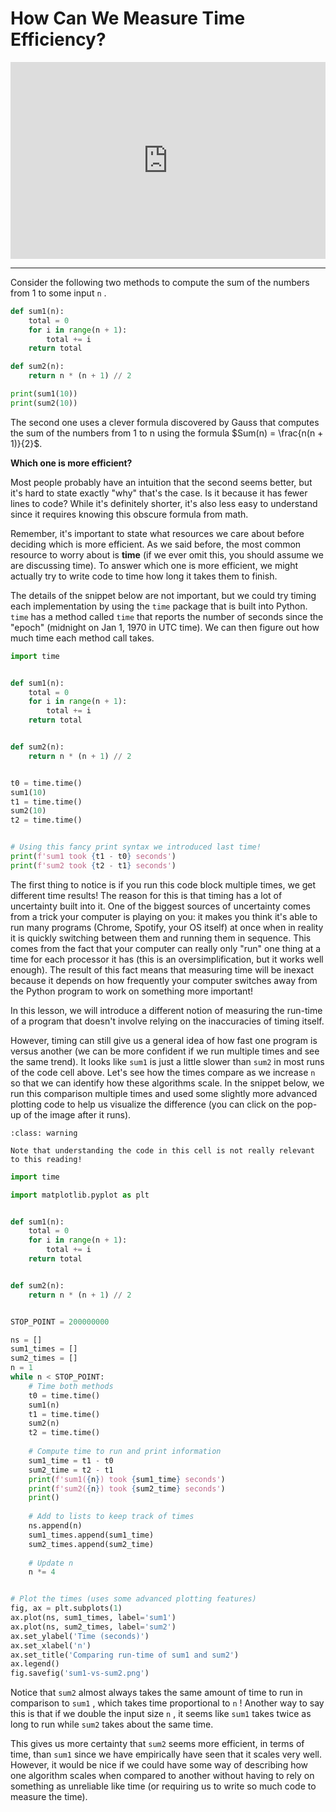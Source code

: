 # How Can We Measure Time Efficiency? 


<div style="position: relative; padding-bottom: 62.5%; height: 0;">
    <iframe src="https://www.loom.com/embed/5c08694990584f8c9797976a60a760fd?sharedAppSource=personal_library" frameborder="0" webkitallowfullscreen mozallowfullscreen allowfullscreen style="position: absolute; top: 0; left: 0; width: 100%; height: 100%;"></iframe>
</div>

---

Consider the following two methods to compute the sum of the numbers from 1 to some input `n` .  

```python
def sum1(n):
    total = 0
    for i in range(n + 1):
        total += i
    return total

def sum2(n):
    return n * (n + 1) // 2

print(sum1(10))
print(sum2(10))
```

The second one uses a clever formula discovered by Gauss that computes the sum of the numbers from 1 to n using the formula $Sum(n) = \frac{n(n + 1)}{2}$.

**Which one is more efficient?**   

Most people probably have an intuition that the second seems better, but it's hard to state exactly "why" that's the case. Is it because it has fewer lines to code? While it's definitely shorter, it's also less easy to understand since it requires knowing this obscure formula from math.  

Remember, it's important to state what resources we care about before deciding which is more efficient. As we said before, the most common resource to worry about is **time** (if we ever omit this, you should assume we are discussing time). To answer which one is more efficient, we might actually try to write code to time how long it takes them to finish.  

The details of the snippet below are not important, but we could try timing each implementation by using the `time` package that is built into Python. `time` has a method called `time` that reports the number of seconds since the "epoch" (midnight on Jan 1, 1970 in UTC time). We can then figure out how much time each method call takes.  

```python
import time


def sum1(n):
    total = 0
    for i in range(n + 1):
        total += i
    return total


def sum2(n):
    return n * (n + 1) // 2


t0 = time.time()
sum1(10)
t1 = time.time()
sum2(10)
t2 = time.time()


# Using this fancy print syntax we introduced last time!
print(f'sum1 took {t1 - t0} seconds')
print(f'sum2 took {t2 - t1} seconds')
```

The first thing to notice is if you run this code block multiple times, we get different time results! The reason for this is that timing has a lot of uncertainty built into it. One of the biggest sources of uncertainty comes from a trick your computer is playing on you: it makes you think it's able to run many programs (Chrome, Spotify, your OS itself) at once when in reality it is quickly switching between them and running them in sequence. This comes from the fact that your computer can really only "run" one thing at a time for each processor it has (this is an oversimplification, but it works well enough). The result of this fact means that measuring time will be inexact because it depends on how frequently your computer switches away from the Python program to work on something more important!  

In this lesson, we will introduce a different notion of measuring the run-time of a program that doesn't involve relying on the inaccuracies of timing itself.  

However, timing can still give us a general idea of how fast one program is versus another (we can be more confident if we run multiple times and see the same trend). It looks like `sum1` is just a little slower than `sum2` in most runs of the code cell above.  Let's see how the times compare as we increase `n` so that we can identify how these algorithms scale. In the snippet below, we run this comparison multiple times and used some slightly more advanced plotting code to help us visualize the difference (you can click on the pop-up of the image after it runs).  


```{admonition} Warning
:class: warning

Note that understanding the code in this cell is not really relevant to this reading!

```

```python
import time

import matplotlib.pyplot as plt


def sum1(n):
    total = 0
    for i in range(n + 1):
        total += i
    return total


def sum2(n):
    return n * (n + 1) // 2


STOP_POINT = 200000000

ns = []
sum1_times = []
sum2_times = []
n = 1
while n < STOP_POINT:
    # Time both methods
    t0 = time.time()
    sum1(n)
    t1 = time.time()
    sum2(n)
    t2 = time.time()
    
    # Compute time to run and print information
    sum1_time = t1 - t0
    sum2_time = t2 - t1
    print(f'sum1({n}) took {sum1_time} seconds')
    print(f'sum2({n}) took {sum2_time} seconds')
    print()
    
    # Add to lists to keep track of times
    ns.append(n)
    sum1_times.append(sum1_time)
    sum2_times.append(sum2_time)
    
    # Update n
    n *= 4


# Plot the times (uses some advanced plotting features)
fig, ax = plt.subplots(1)
ax.plot(ns, sum1_times, label='sum1')
ax.plot(ns, sum2_times, label='sum2')
ax.set_ylabel('Time (seconds)')
ax.set_xlabel('n')
ax.set_title('Comparing run-time of sum1 and sum2')
ax.legend()
fig.savefig('sum1-vs-sum2.png')
```

Notice that `sum2` almost always takes the same amount of time to run in comparison to `sum1` , which takes time proportional to `n` ! Another way to say this is that if we double the input size `n` , it seems like `sum1` takes twice as long to run while `sum2` takes about the same time.  

This gives us more certainty that `sum2` seems more efficient, in terms of time, than `sum1` since we have empirically have seen that it scales very well. However, it would be nice if we could have some way of describing how one algorithm scales when compared to another without having to rely on something as unreliable like time (or requiring us to write so much code to measure the time).  

